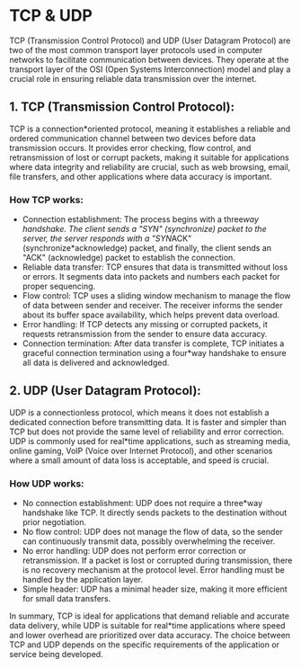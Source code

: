# TCP & UDP

TCP (Transmission Control Protocol) and UDP (User Datagram Protocol) are two of the most common transport layer protocols used in computer networks to facilitate communication between devices. They operate at the transport layer of the OSI (Open Systems Interconnection) model and play a crucial role in ensuring reliable data transmission over the internet.

## 1. TCP (Transmission Control Protocol):

TCP is a connection*oriented protocol, meaning it establishes a reliable and ordered communication channel between two devices before data transmission occurs. It provides error checking, flow control, and retransmission of lost or corrupt packets, making it suitable for applications where data integrity and reliability are crucial, such as web browsing, email, file transfers, and other applications where data accuracy is important.

### How TCP works:

* Connection establishment: The process begins with a three*way handshake. The client sends a "SYN" (synchronize) packet to the server, the server responds with a "SYN*ACK" (synchronize*acknowledge) packet, and finally, the client sends an "ACK" (acknowledge) packet to establish the connection.
* Reliable data transfer: TCP ensures that data is transmitted without loss or errors. It segments data into packets and numbers each packet for proper sequencing.
* Flow control: TCP uses a sliding window mechanism to manage the flow of data between sender and receiver. The receiver informs the sender about its buffer space availability, which helps prevent data overload.
* Error handling: If TCP detects any missing or corrupted packets, it requests retransmission from the sender to ensure data accuracy.
* Connection termination: After data transfer is complete, TCP initiates a graceful connection termination using a four*way handshake to ensure all data is delivered and acknowledged.

## 2. UDP (User Datagram Protocol):
UDP is a connectionless protocol, which means it does not establish a dedicated connection before transmitting data. It is faster and simpler than TCP but does not provide the same level of reliability and error correction. UDP is commonly used for real*time applications, such as streaming media, online gaming, VoIP (Voice over Internet Protocol), and other scenarios where a small amount of data loss is acceptable, and speed is crucial.

### How UDP works:

* No connection establishment: UDP does not require a three*way handshake like TCP. It directly sends packets to the destination without prior negotiation.
* No flow control: UDP does not manage the flow of data, so the sender can continuously transmit data, possibly overwhelming the receiver.
* No error handling: UDP does not perform error correction or retransmission. If a packet is lost or corrupted during transmission, there is no recovery mechanism at the protocol level. Error handling must be handled by the application layer.
* Simple header: UDP has a minimal header size, making it more efficient for small data transfers.

In summary, TCP is ideal for applications that demand reliable and accurate data delivery, while UDP is suitable for real*time applications where speed and lower overhead are prioritized over data accuracy. The choice between TCP and UDP depends on the specific requirements of the application or service being developed.
